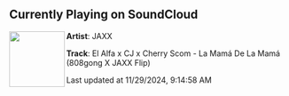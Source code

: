 ## Currently Playing on SoundCloud

[<img align="left" width="100" src="https://i1.sndcdn.com/artworks-NVa5vM0yoOwJxHtf-CaZuqg-t500x500.jpg">](https://soundcloud.com/jaxxsounds/el-alfa-x-cj-x-cherry-scom-la-mama-de-la-mama-808gong-x-jaxx-flip)

**Artist**: JAXX 

**Track**: El Alfa x CJ x Cherry Scom - La Mamá De La Mamá (808gong X JAXX Flip)

Last updated at 11/29/2024, 9:14:58 AM
